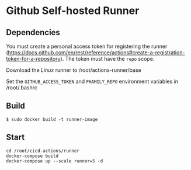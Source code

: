 # Github Self-hosted Runner

## Dependencies

You must create a personal access token for registering the runner (https://docs.github.com/en/rest/reference/actions#create-a-registration-token-for-a-repository). The token must have the `repo` scope.

Download the *Linux* runner to /root/actions-runner/base

Set the `GITHUB_ACCESS_TOKEN` and `PHAMILY_REPO` environment variables in /root/.bashrc

## Build

```
$ sudo docker build -t runner-image
```

## Start

```
cd /root/cicd-actions/runner
docker-compose build
docker-compose up --scale runner=5 -d
```